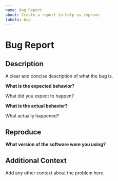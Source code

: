 ```yaml
---
name: Bug Report
about: Create a report to help us improve
labels: bug
---
```


# Bug Report

## Description

A clear and concise description of what the bug is.

**What is the expected behavior?**

What did you expect to happen?

**What is the actual behavior?**

What actually happened?

## Reproduce

**What version of the software were you using?**

## Additional Context

Add any other context about the problem here.
